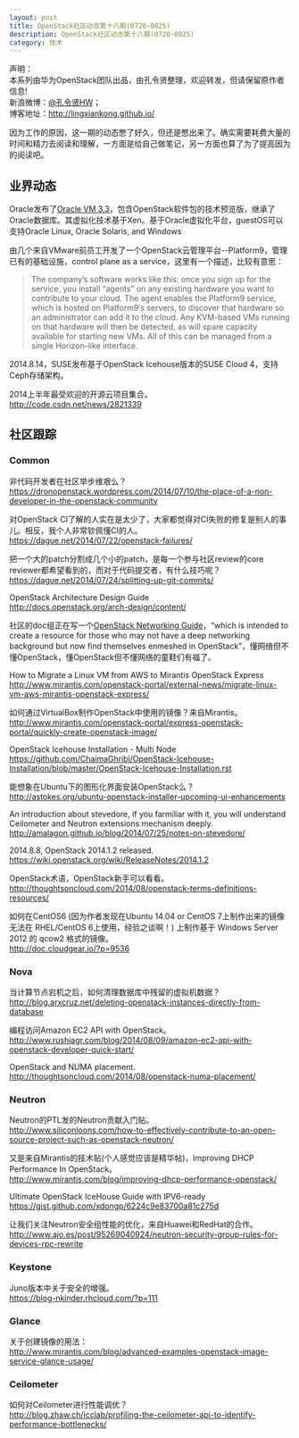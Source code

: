 ```yaml
---
layout: post
title: OpenStack社区动态第十八期(0720-0825)
description: OpenStack社区动态第十八期(0720-0825)
category: 技术
---
```


声明：  
本系列由华为OpenStack团队出品，由孔令贤整理，欢迎转发，但请保留原作者信息!  
新浪微博：[@孔令贤HW](http://weibo.com/lingxiankong)；  
博客地址：<http://lingxiankong.github.io/>

因为工作的原因，这一期的动态憋了好久，但还是憋出来了。确实需要耗费大量的时间和精力去阅读和理解，一方面是给自己做笔记，另一方面也算了为了提高因为的阅读吧。

## 业界动态
Oracle发布了[Oracle VM 3.3](http://public-yum.oracle.com/beta)，包含OpenStack软件包的技术预览版，继承了Oracle数据库。其虚拟化技术基于Xen。基于Oracle虚拟化平台，guestOS可以支持Oracle Linux, Oracle Solaris, and Windows 

由几个来自VMware前员工开发了一个OpenStack云管理平台--Platform9，管理已有的基础设施，control plane as a service，这里有一个描述，比较有意思： 

>The company’s software works like this: once you sign up for the service, you install “agents” on any existing hardware you want to contribute to your cloud. The agent enables the Platform9 service, which is hosted on Platform9′s servers, to discover that hardware so an administrator can add it to the cloud. Any KVM-based VMs running on that hardware will then be detected, as will spare capacity available for starting new VMs.  All of this can be managed from a single Horizon-like interface.

2014.8.14，SUSE发布基于OpenStack Icehouse版本的SUSE Cloud 4，支持Ceph存储架构。

2014上半年最受欢迎的开源云项目集合。  
<http://code.csdn.net/news/2821339>

## 社区跟踪
### Common
非代码开发者在社区举步维艰么？   
<https://dronopenstack.wordpress.com/2014/07/10/the-place-of-a-non-developer-in-the-openstack-community> 

对OpenStack CI了解的人实在是太少了，大家都觉得对CI失败的修复是别人的事儿。相反，我个人非常钦佩懂CI的人。  
<https://dague.net/2014/07/22/openstack-failures/>

把一个大的patch分割成几个小的patch，是每一个参与社区review的core reviewer都希望看到的，而对于代码提交者，有什么技巧呢？  
<https://dague.net/2014/07/24/splitting-up-git-commits/>

OpenStack Architecture Design Guide  
<http://docs.openstack.org/arch-design/content/>

社区的doc组正在写一个[OpenStack Networking Guide](https://github.com/openstack/openstack-manuals/tree/master/doc/networking-guide)，“which is intended to create a resource for those who may not have a deep networking background but now find themselves enmeshed in OpenStack”，懂网络但不懂OpenStack，懂OpenStack但不懂网络的童鞋们有福了。

How to Migrate a Linux VM from AWS to Mirantis OpenStack Express  
<http://www.mirantis.com/openstack-portal/external-news/migrate-linux-vm-aws-mirantis-openstack-express/> 

如何通过VirtualBox制作OpenStack中使用的镜像？来自Mirantis。  
<http://www.mirantis.com/openstack-portal/express-openstack-portal/quickly-create-openstack-image/> 

OpenStack Icehouse Installation - Multi Node  
<https://github.com/ChaimaGhribi/OpenStack-Icehouse-Installation/blob/master/OpenStack-Icehouse-Installation.rst>

能想象在Ubuntu下的图形化界面安装OpenStack么？  
<http://astokes.org/ubuntu-openstack-installer-upcoming-ui-enhancements>

An introduction about stevedore, if you farmiliar with it, you will understand Ceilometer and Neutron extensions mechanism deeply.  
<http://amalagon.github.io/blog/2014/07/25/notes-on-stevedore/>

2014.8.8, OpenStack 2014.1.2 released.  
<https://wiki.openstack.org/wiki/ReleaseNotes/2014.1.2>

OpenStack术语，OpenStack新手可以看看。  
<http://thoughtsoncloud.com/2014/08/openstack-terms-definitions-resources/>

如何在CentOS6 (因为作者发现在Ubuntu 14.04 or CentOS 7上制作出来的镜像无法在 RHEL/CentOS 6上使用，经验之谈啊！) 上制作基于 Windows Server 2012 的 qcow2 格式的镜像。  
<http://doc.cloudgear.io/?p=9536>

### Nova
当计算节点宕机之后，如何清理数据库中残留的虚拟机数据？  
<http://blog.arxcruz.net/deleting-openstack-instances-directly-from-database>

编程访问Amazon EC2 API with OpenStack。  
<http://www.rushiagr.com/blog/2014/08/09/amazon-ec2-api-with-openstack-developer-quick-start/>

OpenStack and NUMA placement.  
<http://thoughtsoncloud.com/2014/08/openstack-numa-placement/>

### Neutron
Neutron的PTL发的Neutron贡献入门贴。  
<http://www.siliconloons.com/how-to-effectively-contribute-to-an-open-source-project-such-as-openstack-neutron/>

又是来自Mirantis的技术贴(个人感觉应该是精华帖)，Improving DHCP Performance In OpenStack。  
<http://www.mirantis.com/blog/improving-dhcp-performance-openstack/>

Ultimate OpenStack IceHouse Guide with IPV6-ready  
<https://gist.github.com/xdongp/6224c9e83700a81c275d>

让我们关注Neutron安全组性能的优化，来自Huawei和RedHat的合作。  
<http://www.ajo.es/post/95269040924/neutron-security-group-rules-for-devices-rpc-rewrite>

### Keystone
Juno版本中关于安全的增强。  
<https://blog-nkinder.rhcloud.com/?p=111>

### Glance
关于创建镜像的用法：  
<http://www.mirantis.com/blog/advanced-examples-openstack-image-service-glance-usage/>

### Ceilometer
如何对Ceilometer进行性能调优？  
<http://blog.zhaw.ch/icclab/profiling-the-ceilometer-api-to-identify-performance-bottlenecks/>